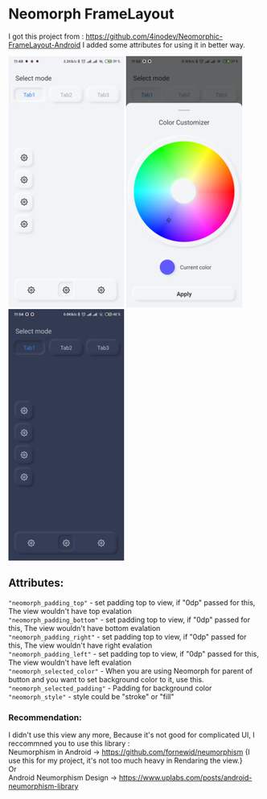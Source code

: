 # Neomorph FrameLayout
 I got this project from : https://github.com/4inodev/Neomorphic-FrameLayout-Android
 I added some attributes for using it in better way.
 
<img src="https://raw.githubusercontent.com/4inodev/Neomorphic-FrameLayout-Android/master/screenshots/light_main.jpg" height="500"> <img src="https://raw.githubusercontent.com/4inodev/Neomorphic-FrameLayout-Android/master/screenshots/light_cp.jpg" height="500"><img src="https://raw.githubusercontent.com/4inodev/Neomorphic-FrameLayout-Android/master/screenshots/dark_main.jpg" height="500">
 
## Attributes:
```"neomorph_padding_top"``` -  set padding top to view, if "0dp" passed for this, The view wouldn't have top evalation<br>
```"neomorph_padding_bottom"``` -  set padding top to view, if "0dp" passed for this, The view wouldn't have bottom evalation <br>
```"neomorph_padding_right"``` - set padding top to view, if "0dp" passed for this, The view wouldn't have right evalation <br>
```"neomorph_padding_left"``` -  set padding top to view, if "0dp" passed for this, The view wouldn't have left evalation <br>
```"neomorph_selected_color"``` - When you are using Neomorph for parent of button and you want to set background color to it, use this.<br>
```"neomorph_selected_padding"``` - Padding for background color<br>
```"neomorph_style"``` - style could be "stroke" or "fill" <br>

### Recommendation:
 I didn't use this view any more, Because it's not good for complicated UI, I reccommned you to use this library :<br>
 Neumorphism in Android -> https://github.com/fornewid/neumorphism {I use this for my project, it's not too much heavy in Rendaring the view.}<br>
 Or<br>
 Android Neumorphism Design -> https://www.uplabs.com/posts/android-neumorphism-library

